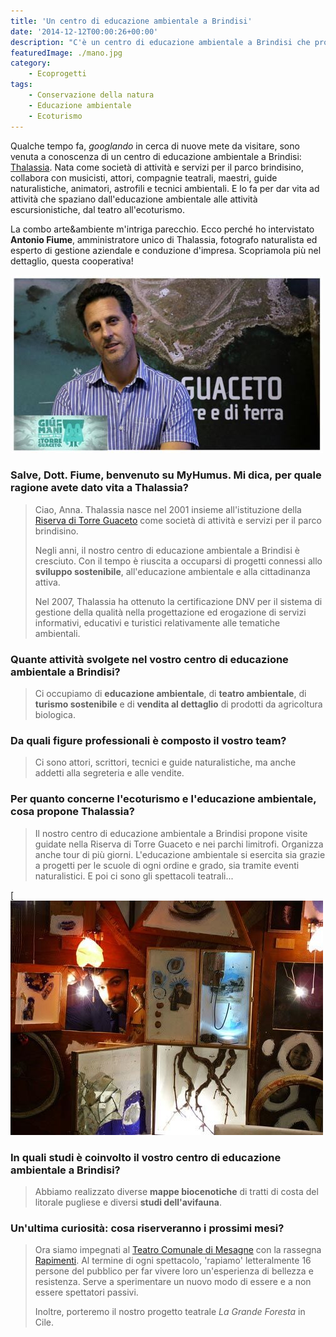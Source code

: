 ```yaml
---
title: 'Un centro di educazione ambientale a Brindisi'
date: '2014-12-12T00:00:26+00:00'
description: "C'è un centro di educazione ambientale a Brindisi che proprone attività che spaziano dall'educazione ambientale alle attività escursionistiche, dal teatro all'ecoturismo."
featuredImage: ./mano.jpg
category:
    - Ecoprogetti
tags:
    - Conservazione della natura
    - Educazione ambientale
    - Ecoturismo
---
```


Qualche tempo fa, _googlando_ in cerca di nuove mete da visitare, sono venuta a conoscenza di un centro di educazione ambientale a Brindisi: [Thalassia](http://www.cooperativa-thalassia.it).
Nata come società di attività e servizi per il parco brindisino, collabora con musicisti, attori, compagnie teatrali, maestri, guide naturalistiche, animatori, astrofili e tecnici ambientali. E lo fa per dar vita ad attività che spaziano dall'educazione ambientale alle attività escursionistiche, dal teatro all'ecoturismo.

La combo arte&ambiente m'intriga parecchio. Ecco perché ho intervistato **Antonio Fiume**, amministratore unico di Thalassia, fotografo naturalista ed esperto di gestione aziendale e conduzione d'impresa.
Scopriamola più nel dettaglio, questa cooperativa!

![Antonio Fiume](./fiume.jpg)

### Salve, Dott. Fiume, benvenuto su MyHumus. Mi dica, per quale ragione avete dato vita a Thalassia?

> Ciao, Anna. Thalassia nasce nel 2001 insieme all'istituzione della [Riserva di Torre Guaceto](http://www.riservaditorreguaceto.it) come società di attività e servizi per il parco brindisino.
>
> Negli anni, il nostro centro di educazione ambientale a Brindisi è cresciuto. Con il tempo è riuscita a occuparsi di progetti connessi allo **sviluppo sostenibile**, all'educazione ambientale e alla cittadinanza attiva.
>
> Nel 2007, Thalassia ha ottenuto la certificazione DNV per il sistema di gestione della qualità nella progettazione ed erogazione di servizi informativi, educativi e turistici relativamente alle tematiche ambientali.

### Quante attività svolgete nel vostro centro di educazione ambientale a Brindisi?

> Ci occupiamo di **educazione ambientale**, di **teatro ambientale**, di **turismo sostenibile** e di **vendita al dettaglio** di prodotti da agricoltura biologica.

### Da quali figure professionali è composto il vostro team?

> Ci sono attori, scrittori, tecnici e guide naturalistiche, ma anche addetti alla segreteria e alle vendite.

### Per quanto concerne l'ecoturismo e l'educazione ambientale, cosa propone Thalassia?

> Il nostro centro di educazione ambientale a Brindisi propone visite guidate nella Riserva di Torre Guaceto e nei parchi limitrofi. Organizza anche tour di più giorni. L'educazione ambientale si esercita sia grazie a progetti per le scuole di ogni ordine e grado, sia tramite eventi naturalistici. E poi ci sono gli spettacoli teatrali...

[![tizio](./tizio.jpg)

### In quali studi è coinvolto il vostro centro di educazione ambientale a Brindisi?

> Abbiamo realizzato diverse **mappe biocenotiche** di tratti di costa del litorale pugliese e diversi **studi dell'avifauna**.

### Un'ultima curiosità: cosa riserveranno i prossimi mesi?

> Ora siamo impegnati al [Teatro Comunale di Mesagne](http://www.teatropubblicopugliese.it/teatro/teatro-comunale_38.html) con la rassegna [Rapimenti](http://www.cooperativa-thalassia.it/Home/tabid/88/aid/64/Default.aspx). Al termine di ogni spettacolo, 'rapiamo' letteralmente 16 persone del pubblico per far vivere loro un'esperienza di bellezza e resistenza. Serve a sperimentare un nuovo modo di essere e a non essere spettatori passivi.
>
> Inoltre, porteremo il nostro progetto teatrale _La Grande Foresta_ in Cile.
